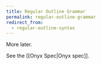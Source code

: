 ```yaml
---
title: Regular Outline Grammar
permalink: regular-outline-grammar
redirect_from:
  - regular-outline-syntax
---
```


More later.

See the [[Onyx Spec|Onyx spec]].